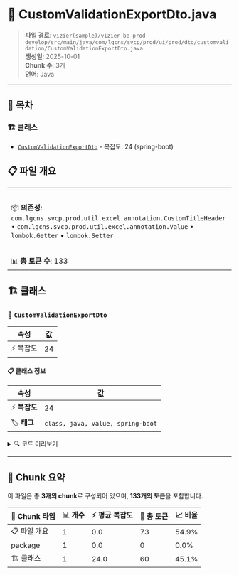 # 📄 CustomValidationExportDto.java

> **파일 경로**: `vizier(sample)/vizier-be-prod-develop/src/main/java/com/lgcns/svcp/prod/ui/prod/dto/customvalidation/CustomValidationExportDto.java`  
> **생성일**: 2025-10-01  
> **Chunk 수**: 3개  
> **언어**: Java
---

## 📑 목차

### 🏗️ 클래스
- [`CustomValidationExportDto`](#class-customvalidationexportdto) - 복잡도: 24 (spring-boot)

## 📋 파일 개요

| | |
|--|--|
| 📦 **의존성**: `com.lgcns.svcp.prod.util.excel.annotation.CustomTitleHeader` • `com.lgcns.svcp.prod.util.excel.annotation.Value` • `lombok.Getter` • `lombok.Setter` | ⚡ **총 복잡도**: 24 |
| 📊 **총 토큰 수**: 133 |  |



## 🏗️ 클래스

### <a id="class-customvalidationexportdto"></a>🎯 `CustomValidationExportDto`

| 속성 | 값 |
|------|----|
| ⚡ 복잡도 | 24 |



#### 📋 클래스 정보

| 속성 | 값 |
|------|----|
| ⚡ **복잡도** | 24 || 📍 **라인 범위** | 12-12 |
| 🏷️ **태그** | `class, java, value, spring-boot` || 🏗️ **프레임워크** | `spring-boot` |

<details>
<summary>🔍 코드 미리보기</summary>

```java
public class CustomValidationExportDto {
	
	@Value(name ="customvalidation.excel.number")
	private String number;
	
	@Value(name ="customvalidation.excel.condition.item")
	private String itemCondition;
	
	@Value(name ="customvalidation.excel.condition.attribute")
	private String attributeCondition;
	
	@Value(name ="customvalidation.excel.condition.validation")
	private String validationCondition;
	
	@Value(name ="customvalidation.excel.action.item")
	private String itemAction;
	
	@Value(name ="customvalidation.excel.action.attribute")
	private String attributeAction;
	
	@Value(name ="customvalidation.excel.action.validation")
	private String validationAction;
	
	@Value(name ="customvalidation.excel.registeruser")
	private String registerUser;
	
	@Value(name ="customvalidation.excel.registe...
```

**Chunk 정보**
- 🆔 **ID**: `855959dfabbb`
- 📍 **라인**: 12-12
- 📊 **토큰**: 60
- 🏷️ **태그**: `class, java, value, spring-boot`

</details>

---





## 🧩 Chunk 요약

이 파일은 총 **3개의 chunk**로 구성되어 있으며, **133개의 토큰**을 포함합니다.

| 🧩 Chunk 타입 | 📊 개수 | ⚡ 평균 복잡도 | 📝 총 토큰 | 📈 비율 |
|---------------|--------|-------------|----------|--------|
| 📋 파일 개요 | 1 | 0.0 | 73 | 54.9% |
| package | 1 | 0.0 | 0 | 0.0% |
| 🏗️ 클래스 | 1 | 24.0 | 60 | 45.1% |

